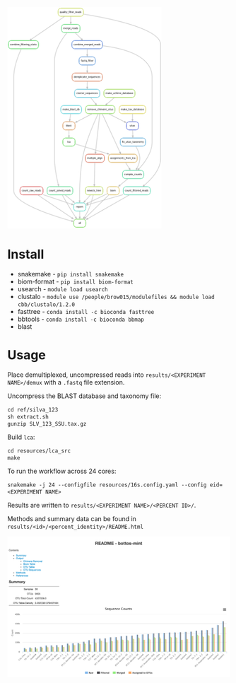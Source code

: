 <img src="resources/dag.png" height="500"/>

# Install

+ snakemake - `pip install snakemake`
+ biom-format - `pip install biom-format`
+ usearch - `module load usearch`
+ clustalo - `module use /people/brow015/modulefiles && module load cbb/clustalo/1.2.0`
+ fasttree - `conda install -c bioconda fasttree`
+ bbtools - `conda install -c bioconda bbmap`
+ blast


# Usage

Place demultiplexed, uncompressed reads into `results/<EXPERIMENT NAME>/demux`
with a `.fastq` file extension.

Uncompress the BLAST database and taxonomy file:

```
cd ref/silva_123
sh extract.sh
gunzip SLV_123_SSU.tax.gz
```

Build `lca`:

```
cd resources/lca_src
make
```

To run the workflow across 24 cores:

```
snakemake -j 24 --configfile resources/16s.config.yaml --config eid=<EXPERIMENT NAME>
```

Results are written to `results/<EXPERIMENT NAME>/<PERCENT ID>/`.

Methods and summary data can be found in `results/<id>/<percent_identity>/README.html`

![readme](resources/readme_example.png)
